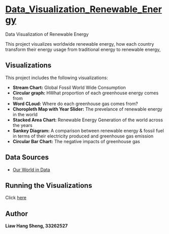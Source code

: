 # [Data_Visualization_Renewable_Energy](https://hangsheng0625.github.io/Data_Visualization_Renewable_Energy/)
Data Visualization of Renewable Energy

This project visualizes worldwide renewable energy, how each country transform their energy usage from traditional energy to renewable energy, 

## Visualizations

This project includes the following visualizations:

- **Stream Chart:** Global Fossil World Wide Consumption
- **Circular graph:** HWhat proportion of each greenhouse energy comes from
- **Word CLoud:** Where do each greenhouse gas comes from?
- **Choropleth Map with Year Slider:** The prevelance of renewable energy in the world
- **Stacked Area Chart:** Renewable Energy Generation of the world across the years
- **Sankey Diagram:** A comparison between renewable energy & fossil fuel in terms of their electricity produced and greenhouse gas emission
- **Circular Bar Chart:** The negative impacts of greenhouse gas

## Data Sources

- [Our World in Data](https://ourworldindata.org/)

## Running the Visualizations

Click [here]((https://hangsheng0625.github.io/Data_Visualization_Renewable_Energy/))

## Author

**Liaw Hang Sheng, 33262527**
